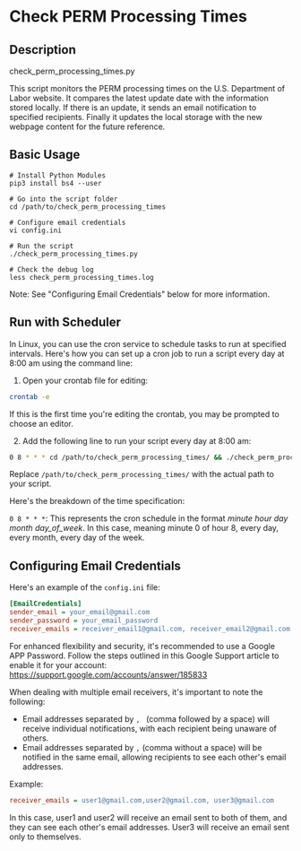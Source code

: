# Check PERM Processing Times

## Description

check_perm_processing_times.py

This script monitors the PERM processing times on the U.S. Department of Labor website. It compares the latest
update date with the information stored locally. If there is an update, it sends an email notification to specified
recipients. Finally it updates the local storage with the new webpage content for the future reference.

## Basic Usage

```basj
# Install Python Modules
pip3 install bs4 --user

# Go into the script folder
cd /path/to/check_perm_processing_times

# Configure email credentials
vi config.ini

# Run the script
./check_perm_processing_times.py

# Check the debug log
less check_perm_processing_times.log
```

Note: See "Configuring Email Credentials" below for more information.

## Run with Scheduler

In Linux, you can use the cron service to schedule tasks to run at specified intervals. Here's how you can set up a cron job to run a script every day at 8:00 am using the command line:

1. Open your crontab file for editing:

```bash
crontab -e
```

If this is the first time you're editing the crontab, you may be prompted to choose an editor.

2. Add the following line to run your script every day at 8:00 am:
```bash
0 8 * * * cd /path/to/check_perm_processing_times/ && ./check_perm_processing_times.py
```

Replace `/path/to/check_perm_processing_times/` with the actual path to your script.

Here's the breakdown of the time specification:

`0 8 * * *`: This represents the cron schedule in the format *minute hour day month day_of_week*. In this case, meaning minute 0 of hour 8, every day, every month, every day of the week.

## Configuring Email Credentials

Here's an example of the `config.ini` file:

```ini
[EmailCredentials]
sender_email = your_email@gmail.com
sender_password = your_email_password
receiver_emails = receiver_email1@gmail.com, receiver_email2@gmail.com
```

For enhanced flexibility and security, it's recommended to use a Google APP Password. Follow the steps outlined in this Google Support article to enable it for your account: https://support.google.com/accounts/answer/185833

When dealing with multiple email receivers, it's important to note the following:
- Email addresses separated by `, ` (comma followed by a space) will receive individual notifications, with each recipient being unaware of others.
- Email addresses separated by `,` (comma without a space) will be notified in the same email, allowing recipients to see each other's email addresses.

Example:

```ini
receiver_emails = user1@gmail.com,user2@gmail.com, user3@gmail.com
```

In this case, user1 and user2 will receive an email sent to both of them, and they can see each other's email addresses. User3 will receive an email sent only to themselves.
